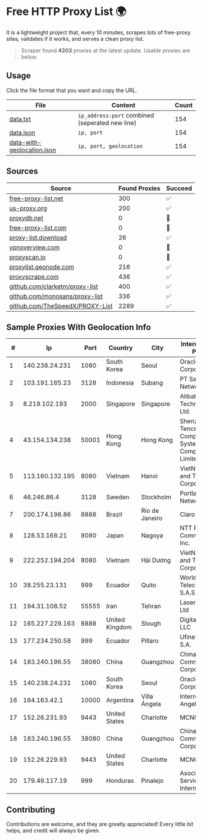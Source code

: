 
# Free HTTP Proxy List 🌍

It is a lightweight project that, every 10 minutes, scrapes lots of free-proxy sites, validates if it works, and serves a clean proxy list.


> Scraper found **4203** proxies at the latest update. Usable proxies are below.

## Usage

Click the file format that you want and copy the URL.


|File|Content|Count|
|----|-------|-----|
|[data.txt](https://raw.githubusercontent.com/themiralay/Proxy-List-World/master/data.txt)|`ip_address:port` combined (seperated new line)|154|
|[data.json](https://raw.githubusercontent.com/themiralay/Proxy-List-World/master/data.json)|`ip, port`|154|
|[data-with-geolocation.json](https://raw.githubusercontent.com/themiralay/Proxy-List-World/master/data-with-geolocation.json)|`ip, port, geolocation`|154|

## Sources

|Source|Found Proxies|Succeed|
|------|-------------|-------|
|[free-proxy-list.net](https://free-proxy-list.net)|300|✅|
|[us-proxy.org](https://www.us-proxy.org)|200|✅|
|[proxydb.net](http://proxydb.net)|0|🚫|
|[free-proxy-list.com](https://free-proxy-list.com/?page=&port=&type%5B%5D=http&type%5B%5D=https&up_time=0&search=Search)|0|🚫|
|[proxy-list.download](https://www.proxy-list.download/HTTP)|26|✅|
|[vpnoverview.com](https://vpnoverview.com/privacy/anonymous-browsing/free-proxy-servers)|0|🚫|
|[proxyscan.io](https://www.proxyscan.io)|0|🚫|
|[proxylist.geonode.com](https://proxylist.geonode.com/api/proxy-list?limit=300&page=1&sort_by=lastChecked&sort_type=desc&protocols=http,https)|216|✅|
|[proxyscrape.com](https://api.proxyscrape.com/v2/?request=displayproxies&protocol=http&timeout=10000&country=all&ssl=all&anonymity=all)|436|✅|
|[github.com/clarketm/proxy-list](https://raw.githubusercontent.com/clarketm/proxy-list/master/proxy-list-raw.txt)|400|✅|
|[github.com/monosans/proxy-list](https://raw.githubusercontent.com/monosans/proxy-list/main/proxies/http.txt)|336|✅|
|[github.com/TheSpeedX/PROXY-List](https://raw.githubusercontent.com/TheSpeedX/PROXY-List/master/http.txt)|2289|✅|


## Sample Proxies With Geolocation Info

|#|Ip|Port|Country|City|Internet Service Provider|
|-|--|----|-------|----|-------------------------|
|1|140.238.24.231|1080|South Korea|Seoul|Oracle Corporation|
|2|103.191.165.23|3128|Indonesia|Subang|PT Sakti Wijaya Network|
|3|8.219.102.193|2000|Singapore|Singapore|Alibaba (US) Technology Co., Ltd.|
|4|43.154.134.238|50001|Hong Kong|Hong Kong|Shenzhen Tencent Computer Systems Company Limited|
|5|113.160.132.195|8080|Vietnam|Hanoi|VietNam Post and Telecom Corporation|
|6|46.246.86.4|3128|Sweden|Stockholm|Portlane Network|
|7|200.174.198.86|8888|Brazil|Rio de Janeiro|Claro S.A|
|8|128.53.168.21|8080|Japan|Nagoya|NTT PC Communications, Inc.|
|9|222.252.194.204|8080|Vietnam|Hải Dương|VietNam Post and Telecom Corporation|
|10|38.255.23.131|999|Ecuador|Quito|World Sistem Telecom WST S.A.S.|
|11|194.31.108.52|55555|Iran|Tehran|Laser Company Ltd|
|12|165.227.229.163|8888|United Kingdom|Slough|DigitalOcean, LLC|
|13|177.234.250.58|999|Ecuador|Píllaro|Ufinet Panama S.A.|
|14|183.240.196.55|38080|China|Guangzhou|China Mobile Communications Corporation|
|15|140.238.24.231|1080|South Korea|Seoul|Oracle Corporation|
|16|164.163.42.1|10000|Argentina|Villa Ángela|Interret Villa Angela SRL|
|17|152.26.231.93|9443|United States|Charlotte|MCNC|
|18|183.240.196.55|38080|China|Guangzhou|China Mobile Communications Corporation|
|19|152.26.229.93|9443|United States|Charlotte|MCNC|
|20|179.49.117.19|999|Honduras|Pinalejo|Asociacion De Servicio De Internet S. De RL.|



## Contributing

Contributions are welcome, and they are greatly appreciated! Every
little bit helps, and credit will always be given.

